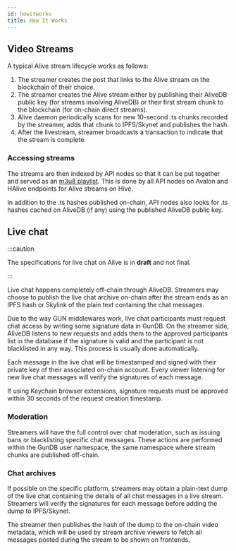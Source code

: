 ```yaml
---
id: howitworks
title: How It Works
---
```


## Video Streams

A typical Alive stream lifecycle works as follows:

1. The streamer creates the post that links to the Alive stream on the blockchain of their choice.
2. The streamer creates the Alive stream either by publishing their AliveDB public key (for streams involving AliveDB) or their first stream chunk to the blockchain (for on-chain direct streams).
3. Alive daemon periodically scans for new 10-second .ts chunks recorded by the streamer, adds that chunk to IPFS/Skynet and publishes the hash.
4. After the livestream, streamer broadcasts a transaction to indicate that the stream is complete.

### Accessing streams

The streams are then indexed by API nodes so that it can be put together and served as an [m3u8 playlist](https://developer.apple.com/documentation/http_live_streaming/example_playlists_for_http_live_streaming). This is done by all API nodes on Avalon and HAlive endpoints for Alive streams on Hive.

In addition to the .ts hashes published on-chain, API nodes also looks for .ts hashes cached on AliveDB (if any) using the published AliveDB public key.

## Live chat

:::caution

The specifications for live chat on Alive is in **draft** and not final.

:::

Live chat happens completely off-chain through AliveDB. Streamers may choose to publish the live chat archive on-chain after the stream ends as an IPFS hash or Skylink of the plain text containing the chat messages.

Due to the way GUN middlewares work, live chat participants must request chat access by writing some signature data in GunDB. On the streamer side, AliveDB listens to new requests and adds them to the approved participants list in the database if the signature is valid and the participant is not blacklisted in any way. This process is usually done automatically.

Each message in the live chat will be timestamped and signed with their private key of their associated on-chain account. Every viewer listening for new live chat messages will verify the signatures of each message.

If using Keychain browser extensions, signature requests must be approved within 30 seconds of the request creation timestamp.

### Moderation

Streamers will have the full control over chat moderation, such as issuing bans or blacklisting specific chat messages. These actions are performed within the GunDB user namespace, the same namespace where stream chunks are published off-chain.

### Chat archives

If possible on the specific platform, streamers may obtain a plain-text dump of the live chat containing the details of all chat messages in a live stream. Streamers will verify the signatures for each message before adding the dump to IPFS/Skynet.

The streamer then publishes the hash of the dump to the on-chain video metadata, which will be used by stream archive viewers to fetch all messages posted during the stream to be shown on frontends.